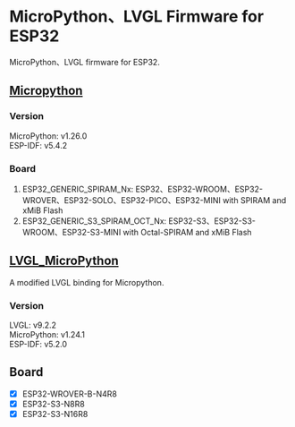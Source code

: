 # MicroPython、LVGL Firmware for ESP32
MicroPython、LVGL firmware for ESP32.

## [Micropython](https://github.com/micropython/micropython)
### Version
MicroPython:       v1.26.0  
ESP-IDF:           v5.4.2
### Board
1. ESP32_GENERIC_SPIRAM_Nx:           ESP32、ESP32-WROOM、ESP32-WROVER、ESP32-SOLO、ESP32-PICO、ESP32-MINI with SPIRAM and xMiB Flash  
2. ESP32_GENERIC_S3_SPIRAM_OCT_Nx:    ESP32-S3、ESP32-S3-WROOM、ESP32-S3-MINI with Octal-SPIRAM and xMiB Flash

## [LVGL_MicroPython](https://github.com/lvgl-micropython/lvgl_micropython)
A modified LVGL binding for Micropython. 
### Version
LVGL:              v9.2.2  
MicroPython:       v1.24.1  
ESP-IDF:           v5.2.0
## Board
* [x] ESP32-WROVER-B-N4R8  
* [x] ESP32-S3-N8R8  
* [x] ESP32-S3-N16R8